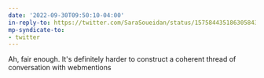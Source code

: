 ```yaml
---
date: '2022-09-30T09:50:10-04:00'
in-reply-to: https://twitter.com/SaraSoueidan/status/1575844351863058435?t=xf6d37EW2F8Yt0UVSCJ8Ew&s=19
mp-syndicate-to:
- twitter
---
```


Ah, fair enough. It's definitely harder to construct a coherent thread of conversation with webmentions